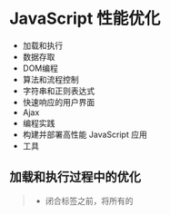 # JavaScript 性能优化

+ 加载和执行
+ 数据存取
+ DOM编程
+ 算法和流程控制
+ 字符串和正则表达式
+ 快速响应的用户界面
+ Ajax
+ 编程实践
+ 构建并部署高性能 JavaScript 应用
+ 工具

## 加载和执行过程中的优化

> + </body>闭合标签之前，将所有的 <script> 标签放到页面底部。这能确保在脚本执行前页面已经完成了渲染。
> + 合并脚本。页面中的 <script> 标签越少，加载也就越快，响应也更迅速。无论是外链文件还是内嵌脚本。
> + 有多种无阻塞下载 JavaScript 的方法：
>> - 使用 <script> 标签的 defer 属性；
>> - 使用动态创建的 <script> 元素来下载并执行代码；
>> - 使用 XHR 对象下载 Javascript 代码并注入页面中；
